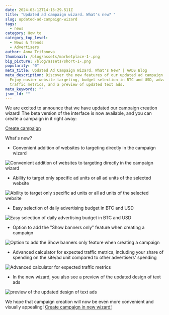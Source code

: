 ```yaml
---
date: 2024-03-12T14:15:29.511Z
title: "Updated ad campaign wizard. What's new? "
slug: updated-ad-campaign-wizard
tags:
  - news
category: How to
category_top_level:
  - News & Trends
  - Advertisers
author: Anna Trifonova
thumbnail: /blog/assets/marketplace-1-.png
big_picture: /blog/assets/short-1-.png
popularity: "0"
meta_title: Updated Ad Campaign Wizard. What's New? | AADS Blog
meta_description: Discover the new features of our updated ad campaign wizard.
  Enjoy easier website targeting, budget selection in BTC and USD, advanced
  traffic metrics, and a preview of updated text ads.
meta_keywords: ""
json_ld: ""
---
```

We are excited to announce that we have updated our campaign creation wizard! The beta version of the interface is now available, and you can create a campaign in it right away:

[Create campaign](https://aads.com/beta/campaigns/new/)

What's new?

* Convenient addition of websites to targeting directly in the campaign wizard

![Convenient addition of websites to targeting directly in the campaign wizard](/blog/assets/convenient-addition-of-websites.webp)

* Ability to target only specific ad units or all ad units of the selected website

![Ability to target only specific ad units or all ad units of the selected website](/blog/assets/ability-to-target-only-specific-ad-units.webp)

* Easy selection of daily advertising budget in BTC and USD

![Easy selection of daily advertising budget in BTC and USD](/blog/assets/easy-selection-of-daily-advertising-budget.webp)

* Option to add the "Show banners only" feature when creating a campaign

![Option to add the Show banners only feature when creating a campaign](/blog/assets/option-to-add-the-show-banners-only.webp)

* Advanced calculator for expected traffic metrics, including your share of spending on the site/ad unit compared to other advertisers' spending

![Advanced calculator for expected traffic metrics](/blog/assets/advanced-calculator-for-expected-traffic-metrics.webp)

* In the new wizard, you also see a preview of the updated design of text ads

![preview of the updated design of text ads](/blog/assets/preview-of-the-updated-design.webp)

We hope that campaign creation will now be even more convenient and visually appealing! [Create campaign in new wizard!](https://aads.com/beta/campaigns/new/)
